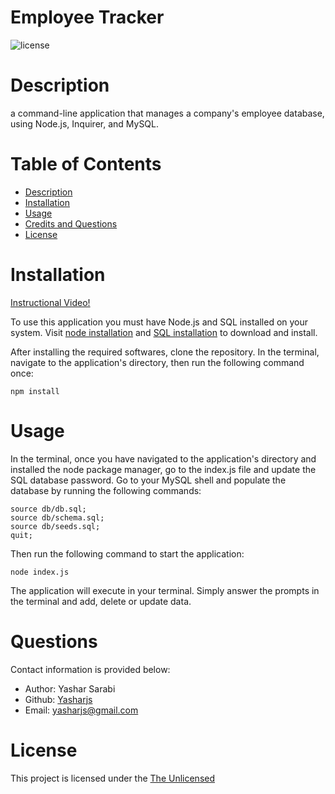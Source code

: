 # Employee Tracker

![license](https://img.shields.io/badge/License-The_unlicense-blue)

# Description

 a command-line application that manages a company's employee database, using Node.js, Inquirer, and MySQL.

# Table of Contents
- [Description](#Description)
- [Installation](#Installation)
- [Usage](#Usage)
- [Credits and Questions](#Credits)
- [License](#License)

# Installation
[Instructional Video!](https://drive.google.com/file/d/1Soa38eBTIRu68_kKxbOplY2WUoKagH3V/view)

To use this application you must have Node.js and SQL installed on your system. Visit [node installation](https://nodejs.org/en/download/) and [SQL installation](https://dev.mysql.com/downloads/mysql/) to download and install.

After installing the required softwares, clone the repository. In the terminal, navigate to the application's directory, then run the following command once:
```
npm install
```

# Usage

In the terminal, once you have navigated to the application's directory and installed the node package manager, go to the index.js file and update the SQL database password. Go to your MySQL shell and populate the database by running the following commands:
```
source db/db.sql;
source db/schema.sql;
source db/seeds.sql;
quit;
```

Then run the following command to start the application:
```
node index.js
```
The application will execute in your terminal. Simply answer the prompts in the terminal and add, delete or update data.

# Questions 

Contact information is provided below:
* Author: Yashar Sarabi
* Github: [Yasharjs](https://github.com/yasharjs)
* Email: yasharjs@gmail.com

# License
This project is licensed under the [The Unlicensed](https://choosealicense.com/licenses/unlicense/)


